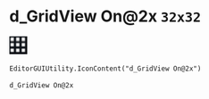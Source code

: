 # d_GridView On@2x `32x32`
<img src="/img/d_GridView%20On.png" width=32 height=32>

``` CSharp
EditorGUIUtility.IconContent("d_GridView On@2x")
```
```
d_GridView On@2x
```
